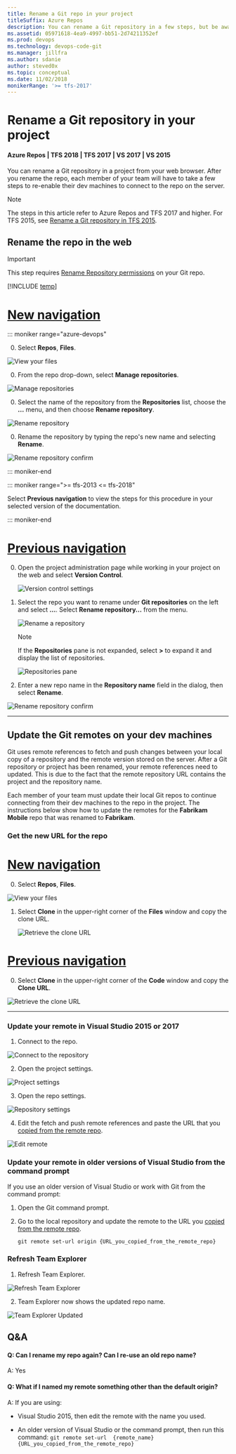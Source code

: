 ```yaml
---
title: Rename a Git repo in your project
titleSuffix: Azure Repos
description: You can rename a Git repository in a few steps, but be aware that your team will have to take a few more steps to adapt to the change.
ms.assetid: 05971618-4ea9-4997-bb51-2d74211352ef
ms.prod: devops
ms.technology: devops-code-git 
ms.manager: jillfra
ms.author: sdanie
author: steved0x
ms.topic: conceptual
ms.date: 11/02/2018
monikerRange: '>= tfs-2017'
---
```



#  Rename a Git repository in your project
#### Azure Repos | TFS 2018 | TFS 2017 | VS 2017 | VS 2015

You can rename a Git repository in a project from your web browser. After you rename the repo, each member of your team will have to take a few steps to re-enable their dev machines to connect to the repo on the server.

>[!NOTE]
>The steps in this article refer to Azure Repos and TFS 2017 and higher. For TFS 2015, see [Rename a Git repository in TFS 2015](repo-rename-tfs2015.md).

## Rename the repo in the web

> [!IMPORTANT]
> This step requires [Rename Repository permissions](../../organizations/security/set-git-tfvc-repository-permissions.md#git-repository) on your Git repo.

[!INCLUDE [temp](../../_shared/new-navigation.md)]

# [New navigation](#tab/new-nav)

::: moniker range="azure-devops"

0. Select **Repos**, **Files**.

  ![View your files](_img/repos-navigation/repos-files.png)

0. From the repo drop-down, select **Manage repositories**.

  ![Manage repositories](_img/repo-mgmt/manage-repositories.png)

0. Select the name of the repository from the **Repositories** list, choose the **...** menu, and then choose **Rename repository**.

  ![Rename repository](_img/repo-mgmt/rename-repository.png)

0. Rename the repository by typing the repo's new name and selecting **Rename**.

  ![Rename repository confirm](_img/repo-mgmt/rename-repository-confirm.png)

::: moniker-end

::: moniker range=">= tfs-2013 <= tfs-2018"

Select **Previous navigation** to view the steps for this procedure in your selected version of the documentation.

::: moniker-end

# [Previous navigation](#tab/previous-nav)

0. Open the project administration page while working in your project on the web and select **Version Control**.

   ![Version control settings](_img/repo-mgmt/version-control-settings.png)


0. Select the repo you want to rename under **Git repositories** on the left and select **...**. Select **Rename repository...** from the menu.

   ![Rename a repository](_img/repo-mgmt/rename-repo-2107.png)

   >[!NOTE]
   >If the **Repositories** pane is not expanded, select **>** to expand it and display the list of repositories.
   >
   >![Repositories pane](_img/repo-mgmt/expand-repositories-pane.png)

0. Enter a new repo name in the **Repository name** field in the dialog, then select **Rename**.

  ![Rename repository confirm](_img/repo-mgmt/rename-repository-confirm.png)

---

## Update the Git remotes on your dev machines

Git uses remote references to fetch and push changes between your local copy of a repository and the remote version stored on the server. After a Git repository or project has been renamed, your remote references need to updated. This is due to the fact that the remote repository URL contains the project and the repository name. 

Each member of your team must update their local Git repos to continue connecting from their dev machines to the repo in the project. The instructions below show how to update the remotes for the **Fabrikam Mobile** repo that was renamed to **Fabrikam**.

<a name="copy_remote_repo_url"></a>
### Get the new URL for the repo

# [New navigation](#tab/new-nav)

0. Select **Repos**, **Files**.

  ![View your files](_img/repos-navigation/repos-files.png)

1. Select **Clone** in the upper-right corner of the **Files** window and copy the clone URL.

   ![Retrieve the clone URL](../get-started/_img/clone-repo/clone-repo.png)


# [Previous navigation](#tab/previous-nav)

0. Select **Clone** in the upper-right corner of the **Code** window and copy the **Clone URL**.

  ![Retrieve the clone URL](_img/repo-mgmt/clone-git-repo.png)

---

### Update your remote in Visual Studio 2015 or 2017

1. Connect to the repo.

 ![Connect to the repository](_img/repo-rename/RepoConnect.png)
 
2. Open the project settings.
 
 ![Project settings](_img/repo-rename/ProjectSettings.png)

3. Open the repo settings.

 ![Repository settings](_img/repo-rename/RepoSettings.png)

4. Edit the fetch and push remote references and paste the URL that you [copied from the remote repo](#copy_remote_repo_url).

 ![Edit remote](_img/repo-rename/EditRepoSettings.png)

### Update your remote in older versions of Visual Studio from the command prompt

If you use an older version of Visual Studio or work with Git from the command prompt:

1. Open the Git command prompt.

2. Go to the local repository and update the remote to the URL you [copied from the remote repo](#copy_remote_repo_url).

    ```git remote set-url origin {URL_you_copied_from_the_remote_repo}```

### Refresh Team Explorer

1. Refresh Team Explorer.

 ![Refresh Team Explorer](_img/repo-rename/RefreshTeamExplorer.png)

2. Team Explorer now shows the updated repo name. 

 ![Team Explorer Updated](_img/repo-rename/Result.png)

## Q&A

<!-- BEGINSECTION class="m-qanda" -->

#### Q: Can I rename my repo again? Can I re-use an old repo name?

A: Yes

#### Q: What if I named my remote something other than the default origin?

A: If you are using:

 * Visual Studio 2015, then edit the remote with the name you used. 

 * An older version of Visual Studio or the command prompt, then run this command: ```git remote set-url  {remote_name} {URL_you_copied_from_the_remote_repo}```


<!-- ENDSECTION -->
